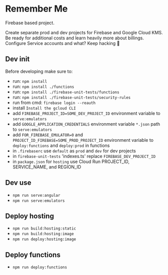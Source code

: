 # Remember Me
Firebase based project.

Create separate prod and dev projects for Firebase and Google Cloud KMS. Be ready for additional costs and learn heavily more about billings. Configure Service accounts and what? Keep hacking 🧐

## Dev init
Before developing make sure to:
- run: `npm install`
- run: `npm install ./functions`
- run: `npm install ./firebase-unit-tests/functions`
- run: `npm install ./firebase-unit-tests/security-rules`
- run from cmd: `firebase login --reauth`
- install `Install the gcloud CLI`
- add `FIREBASE_PROJECT_ID=SOME_DEV_PROJECT_ID` environment variable to `serve:emulators`
- add `GOOGLE_APPLICATION_CREDENTIALS` environment variable `*.json` path to `serve:emulators`
- add `FOR_FIREBASE_EMULATOR=0` and `PROJECT_ID_FIREBASE=SOME_PROD_PROJECT_ID` environment variable to `deploy:functions` and `deploy:prod` in functions
- in `.firebaserc` use `default` as `prod` and `dev` for dev projects
- in `firebase-unit-tests` 'indexes.ts' replace `FIREBASE_DEV_PROJECT_ID`
- in `package.json` for `hosting` use Cloud Run PROJECT_ID, SERVICE_NAME, and REGION_ID

## Dev use
- `npm run serve:angular`
- `npm run serve:emulators`

## Deploy hosting
- `npm run build:hosting:static`
- `npm run build:hosting:image`
- `npm run deploy:hosting:image`

## Deploy functions
- `npm run deploy:functions`
